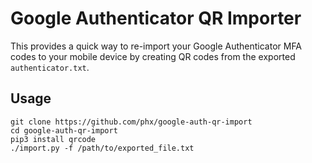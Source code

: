 # Google Authenticator QR Importer

This provides a quick way to re-import your Google Authenticator MFA codes to your mobile device by creating QR codes from the exported `authenticator.txt`.


## Usage

```
git clone https://github.com/phx/google-auth-qr-import
cd google-auth-qr-import
pip3 install qrcode
./import.py -f /path/to/exported_file.txt
```


